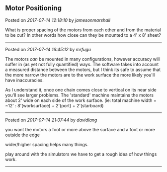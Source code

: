 ## Motor Positioning
Posted on *2017-07-14 12:18:10* by *jamesonmarshall*

What is proper spacing of the motors from each other and from the material to be cut?  In other words how close can they be mounted to a 4' x 8' sheet?

---

Posted on *2017-07-14 16:45:12* by *mrfugu*

The motors *can* be mounted in many configurations, however accuracy will suffer in (as yet not fully quantified) ways. The software takes into account a measured distance between the motors, but I think its safe to assume that the more narrow the motors are to the work surface the more likely you'll have inaccuracies. 

As I understand it, once one chain comes close to vertical on its near side you'll see larger problems. The 'standard' machine maintains the motors about 2' wide on each side of the work surface. (ie: total machine width = ~12' : 8'(worksurface) + 2'(port) + 2'(starboard)

---

Posted on *2017-07-14 21:07:44* by *davidlang*

you want the motors a foot or more above the surface and a foot or more outside the edge

wider/higher spacing helps many things.

play around with the simulators we have to get a rough idea of how things work.

---

